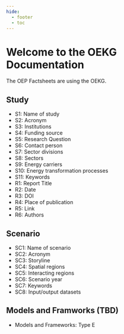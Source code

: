 ```yaml
---
hide:
  - footer
  - toc
---
```


# Welcome to the OEKG Documentation

The OEP Factsheets are using the OEKG.

## Study
- S1: Name of study
- S2: Acronym
- S3: Institutions
- S4: Funding source
- S5: Research Question
- S6: Contact person
- S7: Sector divisions
- S8: Sectors
- S9: Energy carriers
- S10: Energy transformation processes
- S11: Keywords
- R1: Report Title
- R2: Date
- R3: DOI
- R4: Place of publication
- R5: Link
- R6: Authors

## Scenario
- SC1: Name of scenario
- SC2: Acronym
- SC3: Storyline
- SC4: Spatial regions
- SC5: Interacting regions
- SC6: Scenario year
- SC7:  Keywords
- SC8: Input/output datasets

## Models and Framworks (TBD)
- Models and Frameworks: Type E
